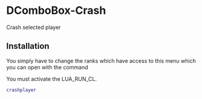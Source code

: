 # DComboBox-Crash

Crash selected player

## Installation

You simply have to change the ranks which have access to this menu which you can open with the command

You must activate the LUA_RUN_CL.

```lua
crashplayer
```
